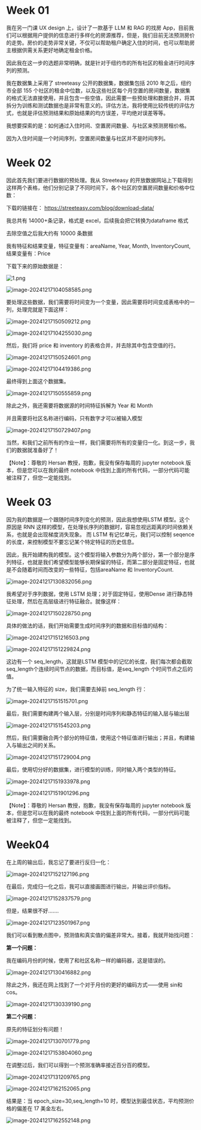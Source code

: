 # Week 01

我在另一门课 UX design 上，设计了一款基于 LLM 和 RAG 的找房 App，目前我们可以根据用户提供的信息进行多样化的房源推荐，但是，我们目前无法预测房价的走势。房价的走势非常关键，不仅可以帮助租户确定入住的时间，也可以帮助房主根据供需关系更好地确定租金价格。

因此我在这一步的选题非常明确，就是针对于纽约市的所有社区的租金进行时间序列的预测。

我在数据集上采用了 streeteasy 公开的数据集，数据集包括 2010 年之后，纽约市全部 155 个社区的租金中位数，以及这些社区每个月空置的房间数量，数据集的格式无法直接使用，并且包含一些空值，因此需要一些预处理和数据合并，将其拆分为训练和测试数据也是非常有意义的。评估方法，我将使用比较传统的评估方式，也就是评估预测结果和原始结果的均方误差，平均绝对误差等等。

我想要探索的是：如何通过入住时间、空置房间数量、与社区来预测房租价格。

因为入住时间是一个时间序列，空置房间数量与社区并不是时间序列。

# Week 02

因此首先我们要进行数据的预处理。我从 Streeteasy 的开放数据网站上下载得到这样两个表格，他们分别记录了不同时间下，各个社区的空置房间数量和价格中位数：

下载的链接在：
https://streeteasy.com/blog/download-data/

我总共有 14000+条记录，格式是 excel，后续我会把它转换为dataframe 格式

去除空值之后我大约有 10000 条数据

我有特征和结果变量，特征变量有：areaName, Year, Month, InventoryCount, 结果变量有：Price

下载下来的原始数据是：

![1.png](1.png)

![image-20241217104058585.png](image-20241217104058585.png)

要处理这些数据，我们需要将时间变为一个变量，因此需要将时间变成表格中的一列，处理完就是下面这样：

![image-20241217150509212.png](image-20241217150509212.png)

![image-20241217104255030.png](image-20241217104255030.png)

然后，我们将 price 和 inventory 的表格合并，并去除其中包含空值的行。

![image-20241217150524601.png](image-20241217150524601.png)

![image-20241217104419386.png](image-20241217104419386.png)

最终得到上面这个数据集。

![image-20241217150555859.png](image-20241217150555859.png)

除此之外，我还需要将数据源的时间特征拆解为 Year 和 Month

并且需要将社区名称进行编码，只有数字才可以被输入模型

![image-20241217150729407.png](image-20241217150729407.png)

当然，和我们之前所有的作业一样，我们需要将所有的变量归一化。到这一步，我们的数据就准备好了！

【Note】：尊敬的 Hersan 教授，抱歉，我没有保存每周的 jupyter notebook 版本，但是您可以在我的最终 notebook 中找到上面的所有代码，一部分代码可能被注释了，但您一定能找到。

# Week 03

因为我的数据是一个跟随时间序列变化的预测，因此我想使用LSTM 模型。这个原因是 RNN 这样的模型，在处理长序列的数据时，容易忽视远距离的时间依赖关系，也就是会出现梯度消失现象。
而 LSTM 有记忆单元，我们可以控制 seqence 的长度，来控制模型不要忘记某个特定特征的历史信息。

因此，我开始建构我的模型。这个模型将输入参数分为两个部分，第一个部分是序列特征，也就是我们希望模型能够长期保留的特征，而第二部分是固定特征，也就是不会随着时间而改变的一些特征，包括areaName 和 InventoryCount.

![image-20241217130832056.png](image-20241217130832056.png)

我希望对于序列数据，使用 LSTM 处理；对于固定特征，使用Dense 进行静态特征处理，然后在高层级进行特征融合。就像这样：

![image-20241217150228750.png](image-20241217150228750.png)

具体的做法的话，我们开始需要生成时间序列的数据和目标值的结构：

![image-20241217151216503.png](image-20241217151216503.png)

![image-20241217151229824.png](image-20241217151229824.png)

这边有一个 seq_length，这就是LSTM 模型中的记忆的长度，我们每次都会截取 seq_length个连续时间节点的数据，而目标值，是seq_length 个时间节点之后的值。

为了统一输入特征的 size，我们需要去掉前 seq_length 行：

![image-20241217151515701.png](image-20241217151515701.png)

最后，我们需要构建两个输入层，分别是时间序列和静态特征的输入层与输出层

![image-20241217151545203.png](image-20241217151545203.png)

然后，我们需要融合两个部分的特征值，使用这个特征值进行输出；并且，构建输入与输出之间的关系。

![image-20241217151729004.png](image-20241217151729004.png)

最后，使用切分好的数据集，进行模型的训练，同时输入两个类型的特征。

![image-20241217151933978.png](image-20241217151933978.png)

![image-20241217151901296.png](image-20241217151901296.png)

【Note】：尊敬的 Hersan 教授，抱歉，我没有保存每周的 jupyter notebook 版本，但是您可以在我的最终 notebook 中找到上面的所有代码，一部分代码可能被注释了，但您一定能找到。

# Week04

在上周的输出后，我忘记了要进行反归一化：

![image-20241217152127196.png](image-20241217152127196.png)

在最后，完成归一化之后，我可以直接画图进行输出，并输出评价指标。

![image-20241217152837579.png](image-20241217152837579.png)

但是，结果很不好.......

![image-20241217123501967.png](image-20241217123501967.png)

我们可以看到散点图中，预测值和真实值的偏差非常大。接着，我就开始找问题：

**第一个问题：**

我在编码月份的时候，使用了和社区名称一样的编码器，这是错误的。

![image-20241217130416882.png](image-20241217130416882.png)

除此之外，我还在网上找到了一个对于月份的更好的编码方式——使用 sin和 cos。

![image-20241217130339190.png](image-20241217130339190.png)

**第二个问题：**

原先的特征划分有问题！

![image-20241217130701779.png](image-20241217130701779.png)

![image-20241217153804060.png](image-20241217153804060.png)

在调整过后，我们可以得到一个预测准确率接近百分百的模型。

![image-20241217131209765.png](image-20241217131209765.png)

![image-20241217162152065.png](image-20241217162152065.png)

结果是：当 epoch_size=30,seq_length=10 时，模型达到最佳状态，平均预测价格的偏差在 17 美金左右。

![image-20241217162552148.png](image-20241217162552148.png)


